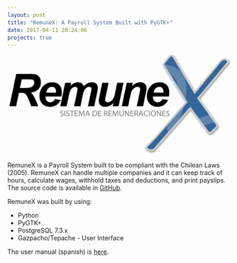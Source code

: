 ```yaml
---
layout: post
title: "RemuneX: A Payroll System Built with PyGTK+"
date: 2017-04-11 20:24:00
projects: true
---
```

![Remunex](/assets/images/projects/Remunex.png)

RemuneX is a Payroll System built to be compliant with the Chilean Laws (2005). RemuneX can handle multiple companies and it can keep track of hours, calculate wages, withhold taxes and deductions, and print payslips. The source code is available in [GitHub](https://github.com/minostro/remunex).

RemuneX was built by using:
* Python
* PyGTK+
* PostgreSQL 7.3.x
* Gazpacho/Tepache - User Interface

The user manual (spanish) is [here](https://minostro.gitbooks.io/remunex/content/).
